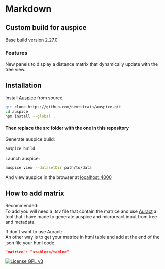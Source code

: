 # Markdown

## Custom build for auspice
Base build version 2.27.0

### Features

New panels to display a distance matrix that dynamically update with the tree view.  

## Installation

Install [Auspice](https://github.com/nextstrain/auspice) from source.  
```bash
git clone https://github.com/nextstrain/auspice.git
cd auspice
npm install --global .

```

#### Then replace the src folder with the one in this repository  

Generate auspice build:  
```bash
auspice build
```
Launch auspice:  
```bash
auspice view --datasetDir path/to/data
```

And view auspice in the browser at [localhost:4000](localhost:4000)  

## How to add matrix

Recommended:  
To add you will need a .tsv file that contain the matrice and use [Auract](https://github.com/Iry63/Auract) a tool that i have made to generate auspice and microreact input from tree and metadata.

If don't want to use Auract:  
An other way is to get your matrice in html table and add at the end of the json file your html code.

```json
"matrice": "<table></table>"

```

[![License GPL v3](https://img.shields.io/badge/license-GPL%20v3-blue.svg)](https://www.gnu.org/licenses/gpl-3.0.en.html)
